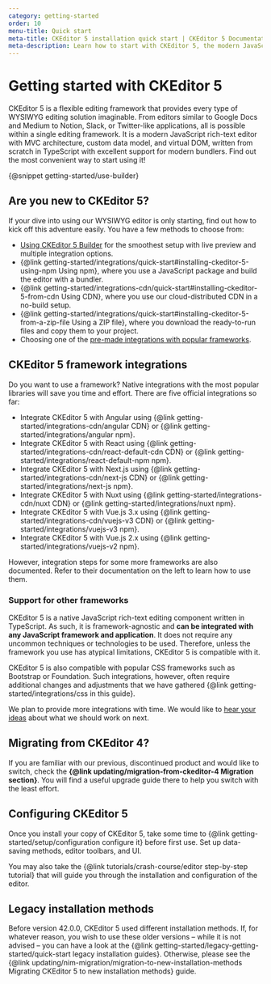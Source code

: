 ```yaml
---
category: getting-started
order: 10
menu-title: Quick start
meta-title: CKEditor 5 installation quick start | CKEditor 5 Documentation
meta-description: Learn how to start with CKEditor 5, the modern JavaScript-rich text editor. Find installation guides, tutorials, and integration tips.
---
```


# Getting started with CKEditor&nbsp;5

CKEditor&nbsp;5 is a flexible editing framework that provides every type of WYSIWYG editing solution imaginable. From editors similar to Google Docs and Medium to Notion, Slack, or Twitter-like applications, all is possible within a single editing framework. It is a modern JavaScript rich-text editor with MVC architecture, custom data model, and virtual DOM, written from scratch in TypeScript with excellent support for modern bundlers. Find out the most convenient way to start using it!

{@snippet getting-started/use-builder}

## Are you new to CKEditor&nbsp;5?

If your dive into using our WYSIWYG editor is only starting, find out how to kick off this adventure easily. You have a few methods to choose from:

* [Using CKEditor&nbsp;5 Builder](#ckeditor-5-builder) for the smoothest setup with live preview and multiple integration options.
* {@link getting-started/integrations/quick-start#installing-ckeditor-5-using-npm Using npm}, where you use a JavaScript package and build the editor with a bundler.
* {@link getting-started/integrations-cdn/quick-start#installing-ckeditor-5-from-cdn Using CDN}, where you use our cloud-distributed CDN in a no-build setup.
* {@link getting-started/integrations/quick-start#installing-ckeditor-5-from-a-zip-file Using a ZIP file}, where you download the ready-to-run files and copy them to your project.
* Choosing one of the [pre-made integrations with popular frameworks](#ckeditor-5-framework-integrations).

## CKEditor&nbsp;5 framework integrations

Do you want to use a framework? Native integrations with the most popular libraries will save you time and effort. There are five official integrations so far:

* Integrate CKEditor&nbsp;5 with Angular using {@link getting-started/integrations-cdn/angular CDN} or {@link getting-started/integrations/angular npm}.
* Integrate CKEditor&nbsp;5 with React using  {@link getting-started/integrations-cdn/react-default-cdn CDN} or {@link getting-started/integrations/react-default-npm npm}.
* Integrate CKEditor&nbsp;5 with Next.js using {@link getting-started/integrations-cdn/next-js CDN} or {@link getting-started/integrations/next-js npm}.
* Integrate CKEditor&nbsp;5 with Nuxt using {@link getting-started/integrations-cdn/nuxt CDN} or {@link getting-started/integrations/nuxt npm}.
* Integrate CKEditor&nbsp;5 with Vue.js 3.x using {@link getting-started/integrations-cdn/vuejs-v3 CDN} or {@link getting-started/integrations/vuejs-v3 npm}.
* Integrate CKEditor&nbsp;5 with Vue.js 2.x using {@link getting-started/integrations/vuejs-v2 npm}.

However, integration steps for some more frameworks are also documented. Refer to their documentation on the left to learn how to use them.

### Support for other frameworks

CKEditor&nbsp;5 is a native JavaScript rich-text editing component written in TypeScript. As such, it is framework-agnostic and **can be integrated with any JavaScript framework and application**. It does not require any uncommon techniques or technologies to be used. Therefore, unless the framework you use has atypical limitations, CKEditor&nbsp;5 is compatible with it.

CKEditor&nbsp;5 is also compatible with popular CSS frameworks such as Bootstrap or Foundation. Such integrations, however, often require additional changes and adjustments that we have gathered {@link getting-started/integrations/css in this guide}.

We plan to provide more integrations with time. We would like to [hear your ideas](https://github.com/ckeditor/ckeditor5/issues/1002) about what we should work on next.

## Migrating from CKEditor&nbsp;4?

If you are familiar with our previous, discontinued product and would like to switch, check the **{@link updating/migration-from-ckeditor-4 Migration section}**. You will find a useful upgrade guide there to help you switch with the least effort.

## Configuring CKEditor&nbsp;5

Once you install your copy of CKEditor&nbsp;5, take some time to {@link getting-started/setup/configuration configure it} before first use. Set up data-saving methods, editor toolbars, and UI.

You may also take the {@link tutorials/crash-course/editor step-by-step tutorial} that will guide you through the installation and configuration of the editor.

## Legacy installation methods

Before version 42.0.0, CKEditor&nbsp;5 used different installation methods. If, for whatever reason, you wish to use these older versions &ndash; while it is not advised &ndash; you can have a look at the {@link getting-started/legacy-getting-started/quick-start legacy installation guides}. Otherwise, please see the {@link updating/nim-migration/migration-to-new-installation-methods Migrating CKEditor&nbsp;5 to new installation methods} guide.
